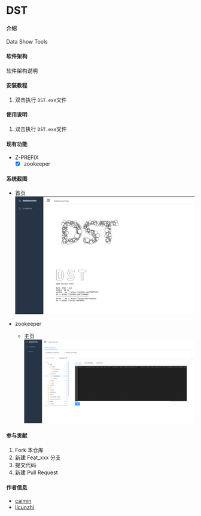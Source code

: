 # DST

#### 介绍
Data Show Tools

#### 软件架构
软件架构说明


#### 安装教程

1. 双击执行 `DST.exe`文件

#### 使用说明

1.  双击执行 `DST.exe`文件


#### 现有功能
- Z-PREFIX
    - [x] zookeeper
    
#### 系统截图
- 首页
![首页](./images/首页.jpg)

- zookeeper
    - 主页
    ![zookeeper首页](./images/zookeeper-首页.jpg)

#### 参与贡献

1.  Fork 本仓库
2.  新建 Feat_xxx 分支
3.  提交代码
4.  新建 Pull Request


#### 作者信息
- [caimin](https://github.com/836537471)
- [licunzhi](https://github.com/licunzhi)
